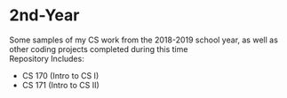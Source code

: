 # 2nd-Year
Some samples of my CS work from the 2018-2019 school year, as well as other coding projects completed during this time
<br> Repository Includes:
- CS 170 (Intro to CS I)
- CS 171 (Intro to CS II)

